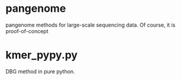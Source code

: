 # pangenome
pangenome methods for large-scale sequencing data. Of course, it is proof-of-concept

# kmer_pypy.py
DBG method in pure python.
